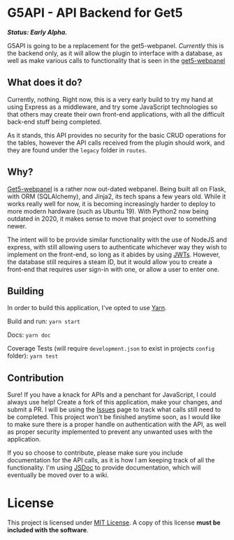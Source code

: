 # G5API - API Backend for Get5
_**Status: Early Alpha.**_

G5API is going to be a replacement for the get5-webpanel. _Currently_ this is the backend only, as it will allow the plugin to interface with a database, as well as make various calls to functionality that is seen in the [get5-webpanel](https://github.com/phlexplexico/get5-webpanel)


## What does it do?
Currently, nothing. Right now, this is a very early build to try my hand at using Express as a middleware, and try some JavaScript technologies so that others may create their own front-end applications, with all the difficult back-end stuff being completed. 

As it stands, this API provides no security for the basic CRUD operations for the tables, however the API calls received from the plugin should work, and they are found under the `legacy` folder in `routes`.


## Why?
[Get5-webpanel](https://github.com/phlexplexico/get5-webpanel) is a rather now out-dated webpanel. Being built all on Flask, with ORM (SQLAlchemy), and Jinja2, its tech spans a few years old. While it works really well for now, it is becoming increasingly harder to deploy to more modern hardware (such as Ubuntu 19). With Python2 now being outdated in 2020, it makes sense to move that project over to something newer.

The intent will to be provide similar functionality with the use of NodeJS and express, with still allowing users to authenticate whichever way they wish to implement on the front-end, so long as it abides by using [JWTs](https://jwt.io/). However, the database still requires a steam ID, but it would allow you to create a front-end that requires user sign-in with one, or allow a user to enter one.

## Building
In order to build this application, I've opted to use [Yarn](https://yarnpkg.com/lang/en/).

Build and run: ```yarn start```

Docs: ```yarn doc```

Coverage Tests (will require `development.json` to exist in projects `config` folder): ```yarn test```

## Contribution
Sure! If you have a knack for APIs and a penchant for JavaScript, I could always use help! Create a fork of this application, make your changes, and submit a PR. I will be using the [Issues](https://github.com/g5api/issues) page to track what calls still need to be completed. This project won't be finished anytime soon, as I would like to make sure there is a proper handle on authentication with the API, as well as proper security implemented to prevent any unwanted uses with the application. 

If you so choose to contribute, please make sure you include documentation for the API calls, as it is how I am keeping track of all the functionality. I'm using [JSDoc](https://devdocs.io/jsdoc/) to provide documentation, which will eventually be moved over to a wiki.

# License
This project is licensed under [MIT License](http://opensource.org/licenses/MIT). A copy of this license **must be included with the software**.
